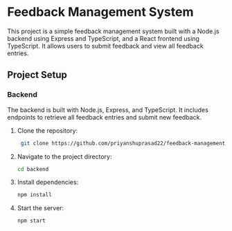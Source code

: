 # Feedback Management System
This project is a simple feedback management system built with a Node.js backend using Express and TypeScript, and a React frontend using TypeScript. It allows users to submit feedback and view all feedback entries.
## Project Setup
### Backend
The backend is built with Node.js, Express, and TypeScript. It includes endpoints to retrieve all feedback entries and submit new feedback.

1. Clone the repository:
   ```bash
    git clone https://github.com/priyanshuprasad22/feedback-management.git
2.  Navigate to the project directory:
    ```bash
    cd backend
3.  Install dependencies:
    ```bash
    npm install
4. Start the server:
   ```bash
   npm start

